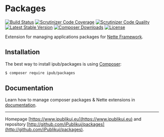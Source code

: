 # Packages

[![Build Status](https://img.shields.io/travis/iPublikuj/packages.svg?style=flat-square)](https://travis-ci.org/iPublikuj/packages)
[![Scrutinizer Code Coverage](https://img.shields.io/scrutinizer/coverage/g/iPublikuj/packages.svg?style=flat-square)](https://scrutinizer-ci.com/g/iPublikuj/packages/?branch=master)
[![Scrutinizer Code Quality](https://img.shields.io/scrutinizer/g/iPublikuj/packages.svg?style=flat-square)](https://scrutinizer-ci.com/g/iPublikuj/packages/?branch=master)
[![Latest Stable Version](https://img.shields.io/packagist/v/ipub/packages.svg?style=flat-square)](https://packagist.org/packages/ipub/packages)
[![Composer Downloads](https://img.shields.io/packagist/dt/ipub/packages.svg?style=flat-square)](https://packagist.org/packages/ipub/packages)
[![License](https://img.shields.io/packagist/l/ipub/packages.svg?style=flat-square)](https://packagist.org/packages/ipub/packages)

Extension for managing applications packages for [Nette Framework](http://nette.org/).

## Installation

The best way to install ipub/packages is using  [Composer](http://getcomposer.org/):

```sh
$ composer require ipub/packages
```

## Documentation

Learn how to manage composer packages & Nette extensions in [documentation](https://github.com/iPublikuj/packages/blob/master/docs/en/index.md).

***
Homepage [https://www.ipublikuj.eu](https://www.ipublikuj.eu) and repository [http://github.com/iPublikuj/packages](http://github.com/iPublikuj/packages).

